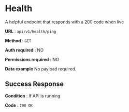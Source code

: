 # Health

A helpful endpoint that responds with a 200 code when live

**URL** : `api/v1/health/ping`

**Method** : `GET`

**Auth required** : NO

**Permissions required** : NO

**Data example** No payload required.

## Success Response

**Condition** : If API is running

**Code** : `200 OK`
